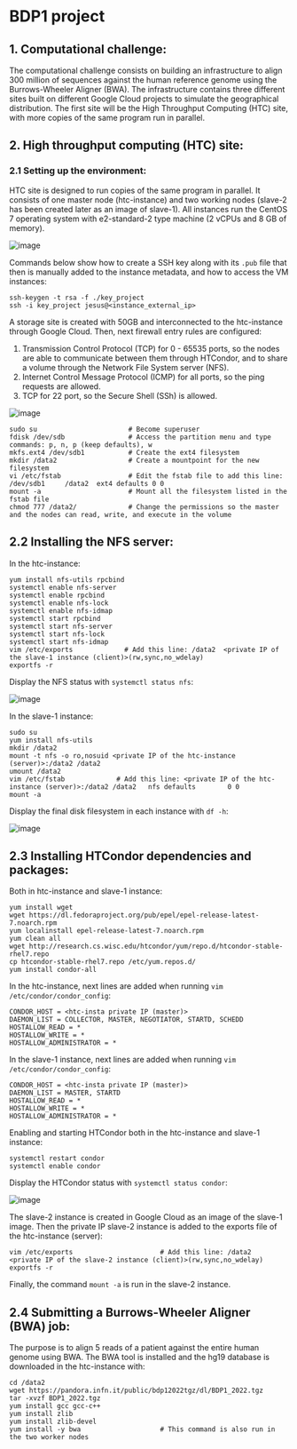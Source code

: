 # BDP1 project

## 1. Computational challenge:
The computational challenge consists on building an infrastructure to align 300 million of sequences against the human reference genome using the Burrows-Wheeler Aligner (BWA). The infrastructure contains three different sites built on different Google Cloud projects to simulate the geographical distribution. The first site will be the High Throughput Computing (HTC) site, with more copies of the same program run in parallel. 
## 2. High throughput computing (HTC) site:
### 2.1 Setting up the environment:
HTC site is designed to run copies of the same program in parallel. It consists of one master node (htc-instance) and two working nodes (slave-2 has been created later as an image of slave-1). All instances run the CentOS 7 operating system with e2-standard-2 type machine (2 vCPUs and 8 GB of memory).

![image](https://github.com/jesusch10/bdp1-project/assets/136498796/d855d570-032a-43db-ac41-2c2690403886)

Commands below show how to create a SSH key along with its `.pub` file that then is manually added to the instance metadata, and how to access the VM instances:
```
ssh-keygen -t rsa -f ./key_project
ssh -i key_project jesus@<instance_external_ip>
```
A storage site is created with 50GB and interconnected to the htc-instance through Google Cloud. Then, next firewall entry rules are configured:
1. Transmission Control Protocol (TCP) for 0 - 65535 ports, so the nodes are able to communicate between them through HTCondor, and to share a volume through the Network File System server (NFS).
2. Internet Control Message Protocol (ICMP) for all ports, so the ping requests are allowed.
3. TCP for 22 port, so the Secure Shell (SSh) is allowed.

![image](https://github.com/jesusch10/bdp1-project/assets/136498796/1b4b9ff4-4c6f-465b-8f75-24a9c7894c9c)

```
sudo su                       # Become superuser
fdisk /dev/sdb                # Access the partition menu and type commands: p, n, p (keep defaults), w
mkfs.ext4 /dev/sdb1           # Create the ext4 filesystem
mkdir /data2                  # Create a mountpoint for the new filesystem
vi /etc/fstab                 # Edit the fstab file to add this line: /dev/sdb1     /data2  ext4 defaults 0 0
mount -a                      # Mount all the filesystem listed in the fstab file
chmod 777 /data2/             # Change the permissions so the master and the nodes can read, write, and execute in the volume
```
## 2.2 Installing the NFS server:
In the htc-instance:
```
yum install nfs-utils rpcbind
systemctl enable nfs-server
systemctl enable rpcbind
systemctl enable nfs-lock
systemctl enable nfs-idmap
systemctl start rpcbind
systemctl start nfs-server
systemctl start nfs-lock
systemctl start nfs-idmap
vim /etc/exports             # Add this line: /data2  <private IP of the slave-1 instance (client)>(rw,sync,no_wdelay)
exportfs -r
```
Display the NFS status with `systemctl status nfs`:

![image](https://github.com/jesusch10/bdp1-project/assets/136498796/19d229ac-a4b1-459c-9fa4-5bee67d5a851)

In the slave-1 instance:
```
sudo su
yum install nfs-utils
mkdir /data2
mount -t nfs -o ro,nosuid <private IP of the htc-instance (server)>:/data2 /data2
umount /data2
vim /etc/fstab             # Add this line: <private IP of the htc-instance (server)>:/data2 /data2   nfs defaults        0 0
mount -a
```
Display the final disk filesystem in each instance with `df -h`:

![image](https://github.com/jesusch10/bdp1-project/assets/136498796/c2071a72-13ed-441a-9075-2c83a1bacad1)

## 2.3 Installing HTCondor dependencies and packages:
Both in htc-instance and slave-1 instance:
```
yum install wget
wget https://dl.fedoraproject.org/pub/epel/epel-release-latest-7.noarch.rpm
yum localinstall epel-release-latest-7.noarch.rpm
yum clean all
wget http://research.cs.wisc.edu/htcondor/yum/repo.d/htcondor-stable-rhel7.repo
cp htcondor-stable-rhel7.repo /etc/yum.repos.d/
yum install condor-all
```
In the htc-instance, next lines are added when running `vim /etc/condor/condor_config`:
```
CONDOR_HOST = <htc-insta private IP (master)>
DAEMON_LIST = COLLECTOR, MASTER, NEGOTIATOR, STARTD, SCHEDD
HOSTALLOW_READ = *
HOSTALLOW_WRITE = *
HOSTALLOW_ADMINISTRATOR = *
```
In the slave-1 instance, next lines are added when running `vim /etc/condor/condor_config`:
```
CONDOR_HOST = <htc-insta private IP (master)>
DAEMON_LIST = MASTER, STARTD
HOSTALLOW_READ = *
HOSTALLOW_WRITE = *
HOSTALLOW_ADMINISTRATOR = *
```
Enabling and starting HTCondor both in the htc-instance and slave-1 instance:
```
systemctl restart condor
systemctl enable condor
```
Display the HTCondor status with `systemctl status condor`:

![image](https://github.com/jesusch10/bdp1-project/assets/136498796/4213f34b-671f-4423-adf1-e480c6c2ffa9)

The slave-2 instance is created in Google Cloud as an image of the slave-1 image. Then the private IP slave-2 instance is added to the exports file of the htc-instance (server):
```
vim /etc/exports                      # Add this line: /data2  <private IP of the slave-2 instance (client)>(rw,sync,no_wdelay)
exportfs -r
```
Finally, the command `mount -a` is run in the slave-2 instance.
## 2.4 Submitting a Burrows-Wheeler Aligner (BWA) job:
The purpose is to align 5 reads of a patient against the entire human genome using BWA. The BWA tool is installed and the hg19 database is downloaded in the htc-instance with:
```
cd /data2
wget https://pandora.infn.it/public/bdp12022tgz/dl/BDP1_2022.tgz
tar -xvzf BDP1_2022.tgz
yum install gcc gcc-c++
yum install zlib
yum install zlib-devel
yum install -y bwa                    # This command is also run in the two worker nodes
```






